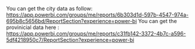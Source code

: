 You can get the city data as follow:
https://app.powerbi.com/groups/me/reports/6b303d1d-597b-4547-974a-695b8c5656bd/ReportSection?experience=power-bi
You can get the provinicial data here :
https://app.powerbi.com/groups/me/reports/c31fb142-3372-4b7c-a596-5df4218950c7/ReportSection?experience=power-bi
